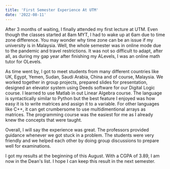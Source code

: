 ```yaml
---
title: 'First Semester Experience At UTM'
date: '2022-08-11'
---
```


After 3 months of waiting, I finally attended my first lecture at UTM. Even though the classes started at 8am MYT, I had to wake up at 6am due to time zone difference. You may wonder why time zone can be an issue if my university is in Malaysia. Well, the whole semester was in online mode due to the pandemic and travel restrictions. It was not so difficult to adapt, after all, as during my gap year after finishing my ALevels, I was an online math tutor for OLevels.

As time went by, I got to meet students from many different countries like UK, Egypt, Yemen, Sudan, Saudi Arabia, China and of course, Malaysia. We worked together in group projects, prepared slides for presentation, designed an elevator system using Deeds software for our Digital Logic course. I learned to use Matlab in out Linear Algebra course. The language is syntactically similar to Python but the best feature I enjoyed was how easy it is to write matrices and assign it to a variable. For other languages like C++, it can get crumbersome to use multidimentional arrays as matrices. The programming course was the easiest for me as I already knew the concepts that were taught.

Overall, I will say the experience was great. The professors provided guidance whenever we got stuck in a problem. The students were very friendly and we helped each other by doing group discussions to prepare well for examinations.

I got my results at the beginning of this August. With a CGPA of 3.89, I am now in the Dean's list. I hope I can keep this result in the next semester.